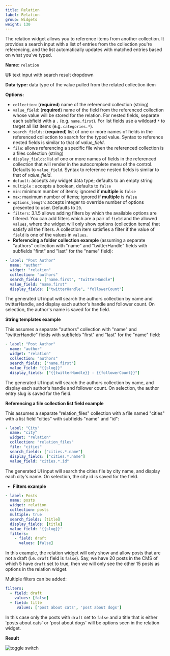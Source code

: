 ```yaml
---
title: Relation
label: Relation
group: Widgets
weight: 130
---
```


The relation widget allows you to reference items from another collection. It provides a search input with a list of entries from the collection you're referencing, and the list automatically updates with matched entries based on what you've typed.

**Name:** `relation`

**UI:** text input with search result dropdown

**Data type:** data type of the value pulled from the related collection item

**Options:**

- `collection`: (**required**) name of the referenced collection (string)
- `value_field`: (**required**) name of the field from the referenced collection whose value will be stored for the relation. For nested fields, separate each subfield with a `.` (e.g. `name.first`). For list fields use a wildcard `*` to target all list items (e.g. `categories.*`).
- `search_fields`: (**required**) list of one or more names of fields in the referenced collection to search for the typed value. Syntax to reference nested fields is similar to that of *value_field*.
- `file`: allows referencing a specific file when the referenced collection is a files collection (string)
- `display_fields`: list of one or more names of fields in the referenced collection that will render in the autocomplete menu of the control. Defaults to `value_field`. Syntax to reference nested fields is similar to that of *value_field*.
- `default`: accepts any widget data type; defaults to an empty string
- `multiple` : accepts a boolean, defaults to `false`
- `min`: minimum number of items; ignored if **multiple** is  `false`
- `max`: maximum number of items; ignored if **multiple** is  `false`
- `options_length`: accepts integer to override number of options presented to user. Defaults to `20`.
- `filters`: <span class="version-tag">3.1.5</span> allows adding filters by which the available options are filtered. You can add filters which are a pair of `field` and the allowed `values`, where the widget will only show options (collection items) that satisfy all the filters. A collection item satisfies a filter if the value of `field` is one of the values in `values`.
- **Referencing a folder collection example** (assuming a separate "authors" collection with "name" and "twitterHandle" fields with subfields "first" and "last" for the "name" field):

```yaml
- label: "Post Author"
  name: "author"
  widget: "relation"
  collection: "authors"
  search_fields: ["name.first", "twitterHandle"]
  value_field: "name.first"
  display_fields: ["twitterHandle", "followerCount"]
```

The generated UI input will search the authors collection by name and twitterHandle, and display each author's handle and follower count. On selection, the author's name is saved for the field.

**String templates example** 

This assumes a separate "authors" collection with "name" and "twitterHandle" fields with subfields "first" and "last" for the "name" field:

```yaml
- label: "Post Author"
  name: "author"
  widget: "relation"
  collection: "authors"
  search_fields: ['name.first']
  value_field: "{{slug}}"
  display_fields: ["{{twitterHandle}} - {{followerCount}}"]
```

The generated UI input will search the authors collection by name, and display each author's handle and follower count. On selection, the author entry slug is saved for the field.

**Referencing a file collection list field example**

This assumes a separate "relation_files" collection with a file named "cities" with a list field "cities" with subfields "name" and "id":

```yaml
- label: "City"
  name: "city"
  widget: "relation"
  collection: "relation_files"
  file: "cities"
  search_fields: ["cities.*.name"]
  display_fields: ["cities.*.name"]
  value_field: "cities.*.id"
```

The generated UI input will search the cities file by city name, and display each city's name. On selection, the city id is saved for the field.

* **Filters example**

```yaml
- label: Posts
  name: posts
  widget: relation
  collection: posts
  multiple: true
  search_fields: [title]
  display_fields: [title]
  value_field: '{{slug}}'
  filters: 
    - field: draft
      values: [false]
```

In this example, the relation widget will only show and allow posts that are not a draft (i.e. `draft` field is `false`). Say, we have 20 posts in the CMS of which 5 have `draft` set to true, then we will only see the other 15 posts as options in the relation widget.

Multiple filters can be added:

```yaml
filters: 
  - field: draft
    values: [false]
  - field: title
     values: ['post about cats', 'post about dogs']
```

In this case only the posts with `draft` set to `false` and a title that is either 'posts about cats' or 'post about dogs' will be options seen in the relation widget.

**Result**

![toggle switch](/img/widget-relation.png)
